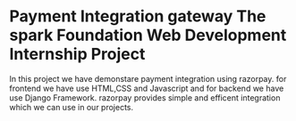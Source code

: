 # Payment Integration gateway The spark Foundation Web Development Internship Project
In this project we have demonstare payment integration using razorpay. for frontend we have use HTML,CSS and Javascript and for backend we have use Django Framework.
razorpay provides simple and efficent integration which we can use in our projects.
